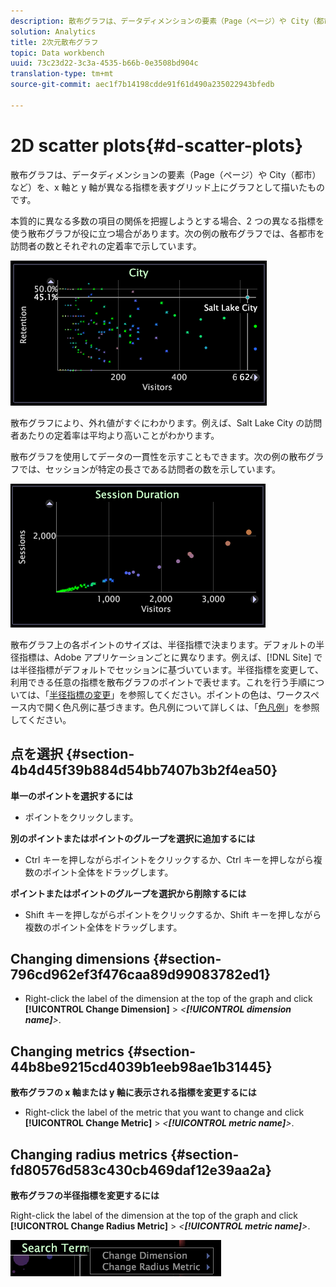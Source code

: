 ```yaml
---
description: 散布グラフは、データディメンションの要素（Page（ページ）や City（都市）など）を、x 軸と y 軸が異なる指標を表すグリッド上にグラフとして描いたものです。
solution: Analytics
title: 2次元散布グラフ
topic: Data workbench
uuid: 73c23d22-3c3a-4535-b66b-0e3508bd904c
translation-type: tm+mt
source-git-commit: aec1f7b14198cdde91f61d490a235022943bfedb

---
```



# 2D scatter plots{#d-scatter-plots}

散布グラフは、データディメンションの要素（Page（ページ）や City（都市）など）を、x 軸と y 軸が異なる指標を表すグリッド上にグラフとして描いたものです。

本質的に異なる多数の項目の関係を把握しようとする場合、2 つの異なる指標を使う散布グラフが役に立つ場合があります。次の例の散布グラフでは、各都市を訪問者の数とそれぞれの定着率で示しています。

![](assets/vis_ScatterPlot_City.png)

散布グラフにより、外れ値がすぐにわかります。例えば、Salt Lake City の訪問者あたりの定着率は平均より高いことがわかります。

散布グラフを使用してデータの一貫性を示すこともできます。次の例の散布グラフでは、セッションが特定の長さである訪問者の数を示しています。

![](assets/vis_ScatterPlot_SessionDuration.png)

散布グラフ上の各ポイントのサイズは、半径指標で決まります。デフォルトの半径指標は、Adobe アプリケーションごとに異なります。例えば、[!DNL Site] では半径指標がデフォルトでセッションに基づいています。半径指標を変更して、利用できる任意の指標を散布グラフのポイントで表せます。これを行う手順については、「[半径指標の変更](../../../home/c-get-started/c-analysis-vis/c-scat-plots.md#section-fd80576d583c430cb469daf12e39aa2a)」を参照してください。ポイントの色は、ワークスペース内で開く色凡例に基づきます。色凡例について詳しくは、「[色凡例](../../../home/c-get-started/c-analysis-vis/c-legends/c-color-leg.md#concept-f84d51dc0d6547f981d0642fc2d01358)」を参照してください。

## 点を選択 {#section-4b4d45f39b884d54bb7407b3b2f4ea50}

**単一のポイントを選択するには**

* ポイントをクリックします。

**別のポイントまたはポイントのグループを選択に追加するには**

* Ctrl キーを押しながらポイントをクリックするか、Ctrl キーを押しながら複数のポイント全体をドラッグします。

**ポイントまたはポイントのグループを選択から削除するには**

* Shift キーを押しながらポイントをクリックするか、Shift キーを押しながら複数のポイント全体をドラッグします。

## Changing dimensions {#section-796cd962ef3f476caa89d99083782ed1}

* Right-click the label of the dimension at the top of the graph and click **[!UICONTROL Change Dimension]** > *&lt;**[!UICONTROL dimension name]**>*.

## Changing metrics {#section-44b8be9215cd4039b1eeb98ae1b31445}

**散布グラフの x 軸または y 軸に表示される指標を変更するには**

* Right-click the label of the metric that you want to change and click **[!UICONTROL Change Metric]** > *&lt;**[!UICONTROL metric name]**>*.

## Changing radius metrics {#section-fd80576d583c430cb469daf12e39aa2a}

**散布グラフの半径指標を変更するには**

Right-click the label of the dimension at the top of the graph and click **[!UICONTROL Change Radius Metric]** > *&lt;**[!UICONTROL metric name]**>*.

![](assets/mnu_ScatterPlot_Change.png)

